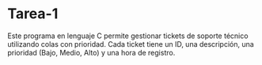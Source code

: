 # Tarea-1

Este programa en lenguaje C permite gestionar tickets de soporte técnico utilizando
colas con prioridad. 
Cada ticket tiene un ID, una descripción, una prioridad (Bajo, Medio, Alto) 
y una hora de registro.
